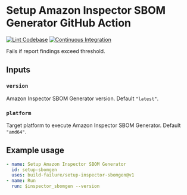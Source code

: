 # Setup Amazon Inspector SBOM Generator GitHub Action

[![Lint Codebase](https://github.com/build-failure/setup-inspector-sbomgen/actions/workflows/linter.yml/badge.svg)](https://github.com/build-failure/setup-inspector-sbomgen/actions/workflows/linter.yml)
[![Continuous Integration](https://github.com/build-failure/setup-inspector-sbomgen/actions/workflows/ci.yml/badge.svg)](https://github.com/build-failure/setup-inspector-sbomgen/actions/workflows/ci.yml)

Fails if report findings exceed threshold.

## Inputs

### `version`

Amazon Inspector SBOM Generator version. Default `"latest"`.

### `platform`

Target platform to execute Amazon Inspector SBOM Generator. Default `"amd64"`.

## Example usage

```yaml
- name: Setup Amazon Inspector SBOM Generator
  id: setup-sbomgen
  uses: build-failure/setup-inspector-sbomgen@v1
- name: Run
  run: $inspector_sbomgen --version
```
